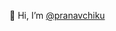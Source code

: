 👋 Hi, I’m [@pranavchiku](https://github.com/pranavchiku)

<!---
Pranavchikuwbd/Pranavchikuwbd is a ✨ special ✨ repository because its `README.md` (this file) appears on your GitHub profile.
You can click the Preview link to take a look at your changes.
--->
